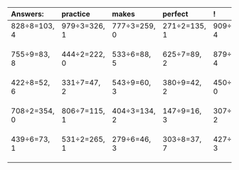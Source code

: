 | Answers: | practice | makes | perfect | ! |
| :--- | :--- | :--- | :--- | :--- |
| 828÷8=103, 4 | 979÷3=326, 1 | 777÷3=259, 0 | 271÷2=135, 1 | 909÷5=181, 4 | 
|   |   |   |   |   | 
|   |   |   |   |   | 
|   |   |   |   |   | 
| 755÷9=83, 8 | 444÷2=222, 0 | 533÷6=88, 5 | 625÷7=89, 2 | 879÷7=125, 4 | 
|   |   |   |   |   | 
|   |   |   |   |   | 
|   |   |   |   |   | 
| 422÷8=52, 6 | 331÷7=47, 2 | 543÷9=60, 3 | 380÷9=42, 2 | 450÷6=75, 0 | 
|   |   |   |   |   | 
|   |   |   |   |   | 
|   |   |   |   |   | 
| 708÷2=354, 0 | 806÷7=115, 1 | 404÷3=134, 2 | 147÷9=16, 3 | 307÷5=61, 2 | 
|   |   |   |   |   | 
|   |   |   |   |   | 
|   |   |   |   |   | 
| 439÷6=73, 1 | 531÷2=265, 1 | 279÷6=46, 3 | 303÷8=37, 7 | 427÷8=53, 3 | 
|   |   |   |   |   | 
|   |   |   |   |   | 
|   |   |   |   |   | 
